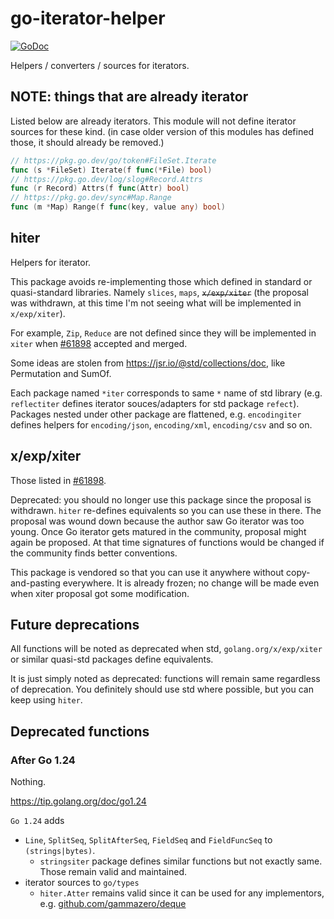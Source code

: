# go-iterator-helper

[![GoDoc](https://godoc.org/github.com/golang/gddo?status.svg)](https://pkg.go.dev/github.com/ngicks/go-iterator-helper)

Helpers / converters / sources for iterators.

## NOTE: things that are already iterator

Listed below are already iterators.
This module will not define iterator sources for these kind.
(in case older version of this modules has defined those, it should already be removed.)

```go
// https://pkg.go.dev/go/token#FileSet.Iterate
func (s *FileSet) Iterate(f func(*File) bool)
// https://pkg.go.dev/log/slog#Record.Attrs
func (r Record) Attrs(f func(Attr) bool)
// https://pkg.go.dev/sync#Map.Range
func (m *Map) Range(f func(key, value any) bool)
```

## hiter

Helpers for iterator.

This package avoids re-implementing those which defined in standard or quasi-standard libraries.
Namely `slices`, `maps`, ~~`x/exp/xiter`~~ (the proposal was withdrawn, at this time I'm not seeing what will be implemented in `x/exp/xiter`).

For example, `Zip`, `Reduce` are not defined since they will be implemented in `xiter` when
[#61898](https://github.com/golang/go/issues/61898) accepted and merged.

Some ideas are stolen from https://jsr.io/@std/collections/doc, like Permutation and SumOf.

Each package named `*iter` corresponds to same `*` name of std library (e.g. `reflectiter` defines iterator souces/adapters for std package `refect`).
Packages nested under other package are flattened, e.g. `encodingiter` defines helpers for `encoding/json`, `encoding/xml`, `encoding/csv` and so on.

## x/exp/xiter

Those listed in [#61898](https://github.com/golang/go/issues/61898).

Deprecated: you should no longer use this package since the proposal is withdrawn.
`hiter` re-defines equivalents so you can use these in there.
The proposal was wound down because the author saw Go iterator was too young.
Once Go iterator gets matured in the community, proposal might again be proposed.
At that time signatures of functions would be changed if the community finds better conventions.

This package is vendored so that you can use it anywhere without copy-and-pasting everywhere.
It is already frozen; no change will be made even when xiter proposal got some modification.

## Future deprecations

All functions will be noted as deprecated when std, `golang.org/x/exp/xiter` or similar quasi-std packages define equivalents.

It is just simply noted as deprecated: functions will remain same regardless of deprecation.
You definitely should use std where possible, but you can keep using `hiter`.

## Deprecated functions

### After Go 1.24

Nothing.

https://tip.golang.org/doc/go1.24

`Go 1.24` adds

- `Line`, `SplitSeq`, `SplitAfterSeq`, `FieldSeq` and `FieldFuncSeq` to `(strings|bytes)`.
  - `stringsiter` package defines similar functions but not exactly same. Those remain valid and maintained.
- iterator sources to `go/types`
  - `hiter.Atter` remains valid since it can be used for any implementors, e.g. [github.com/gammazero/deque](https://github.com/gammazero/deque)
